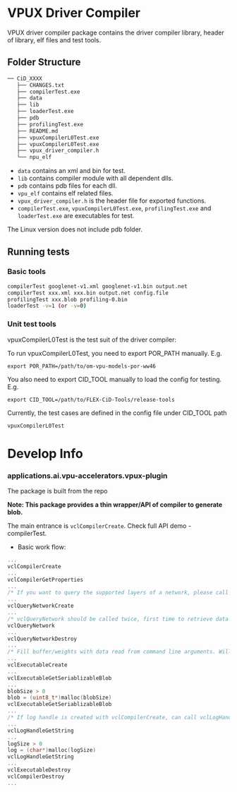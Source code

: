 # VPUX Driver Compiler
VPUX driver compiler package contains the driver compiler library, header of library, elf files and test tools.

## Folder Structure

```bash
── CiD_XXXX
   ├── CHANGES.txt
   ├── compilerTest.exe
   ├── data
   ├── lib
   ├── loaderTest.exe
   ├── pdb
   ├── profilingTest.exe
   ├── README.md
   ├── vpuxCompilerL0Test.exe
   ├── vpuxCompilerL0Test.exe
   ├── vpux_driver_compiler.h
   └── npu_elf
```
- `data` contains an xml and bin for test.
- `lib` contains compiler module with all dependent dlls.
- `pdb` contains pdb files for each dll.
- `vpu_elf` contains elf related files.
- `vpux_driver_compiler.h`  is the header file for exported functions.
- `compilerTest.exe`, `vpuxCompilerL0Test.exe`, `profilingTest.exe` and `loaderTest.exe`  are executables for test.

The Linux version does not include pdb folder.

## Running tests

### Basic tools
```bash
compilerTest googlenet-v1.xml googlenet-v1.bin output.net
compilerTest xxx.xml xxx.bin output.net config.file
profilingTest xxx.blob profiling-0.bin
loaderTest -v=1 (or -v=0)
```

### Unit test tools
vpuxCompilerL0Test is the test suit of the driver compiler:

To run vpuxCompilerL0Test, you need to export POR_PATH manually. E.g.
```
export POR_PATH=/path/to/om-vpu-models-por-ww46
```
You also need to export CID_TOOL manually to load the config for testing. E.g.
```
export CID_TOOL=/path/to/FLEX-CiD-Tools/release-tools
```
Currently, the test cases are defined in the config file under CID_TOOL path
```
vpuxCompilerL0Test
```

# Develop Info

### applications.ai.vpu-accelerators.vpux-plugin
The package is built from the repo

**Note: This package provides a thin wrapper/API of compiler to generate blob.**

The main entrance is `vclCompilerCreate`. Check full API demo - compilerTest.

- Basic work flow:

```C
...
vclCompilerCreate
...
vclCompilerGetProperties
...
/* If you want to query the supported layers of a network, please call following three lines. */
...
vclQueryNetworkCreate
...
/* vclQueryNetwork should be called twice, first time to retrieve data size, second time to get data. */
vclQueryNetwork
...
vclQueryNetworkDestroy
...
/* Fill buffer/weights with data read from command line arguments. Will set result blob size. */
...
vclExecutableCreate
...
vclExecutableGetSeriablizableBlob
...
blobSize > 0
blob = (uint8_t*)malloc(blobSize)
vclExecutableGetSeriablizableBlob
...
/* If log handle is created with vclCompilerCreate, can call vclLogHandleGetString to get last error message.*/
...
vclLogHandleGetString
...
logSize > 0
log = (char*)malloc(logSize)
vclLogHandleGetString
...
vclExecutableDestroy
vclCompilerDestroy
...

```
